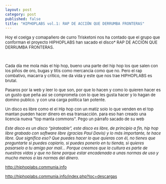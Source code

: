 ```yaml
---
layout: post
category: post
published: false
title: "HIPHOPLABS vol.1: RAP DE ACCIÓN QUE DERRUMBA FRONTERAS"
---
```


<p><span style="font-size: small;">Hoy el coelga y comapañero de curro Trisketoni nos ha contado que el grupo que conforman el proyecto HIPHOPLABS han sacado el disco* RAP DE ACCIÓN QUE DERRUMBA FRONTERAS. </span></p><p><span style="font-size: small;"><br /></span></p><p><span style="font-size: small;">Cada día me mola más el hip hop, bueno una parte del hip hop los que salen con los piños de oro, bugas y titis como mercancia como que no. Pero el rap combativo, macarra y critico, me da vida y este que nos trae HIPHOPLABS es brutal. </span></p><p><span style="font-size: small;"> Pasaros por la web y leer lo que son, por que lo hacen y como lo quieren hacer es un gusto que peña así se comprometa con lo que les gusta hacer y lo hagan de domino publico. y con una carga politica tan potente.</span></p><p><span style="font-size: small;">Un disco es libre como el el Hip hop con un matiz solo lo que venden en el top mantan pueden hacer dinero en esa transacción. para eso han creado una licencia nueva "top manta commons". Pego un párrafo sacado de su web</span></p><p><em><span style="font-size: small;"> Este disco es un disco “pirateable”, este disco es libre, de principio a fin, hip hop libre grabado con software libre (gracias Paul Davis) y lo más importante, te hace libre. Que significa eso? Que puedes hacer lo que quieras con él, no tienes que preguntarte si puedes copiarlo, si puedes ponerlo en tu tienda, si quieres pasarselo a tu amigo por mail... Porque creemos que la cultura es parte de nuestras vidas y que no tiene porque estar encadenada a unas normas de uso y mucho menos a las normas del dinero. </span></em></p><p><span style="font-size: small;"><a href="http://hiphoplabs.communia.info">http://hiphoplabs.communia.info </a></span></p><p><span style="font-size: small;"><a href="http://hiphoplabs.communia.info/index.php?loc=descargas">http://hiphoplabs.communia.info/index.php?loc=descargas</a></span></p>